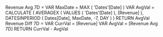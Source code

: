 Revenue Avg 7D =
VAR MaxDate = MAX ( 'Dates'[Date] )
VAR AvgVal =
CALCULATE (
AVERAGEX (
VALUES ( 'Dates'[Date] ),
[Revenue]
),
DATESINPERIOD ( Dates[Date], MaxDate, -7, DAY )
)
RETURN
AvgVal
Revenue Diff 7D =
VAR CurrVal = [Revenue]
VAR AvgVal = [Revenue Avg 7D]
RETURN
CurrVal - AvgVal
